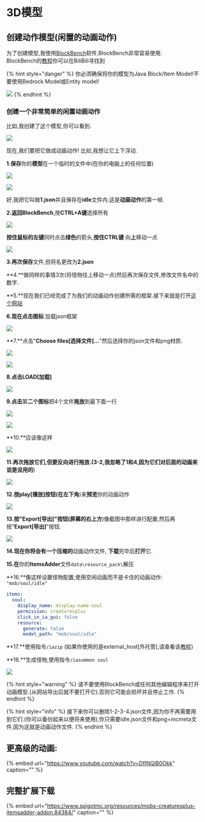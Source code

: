 # 3D模型

## 创建动作模型\(闲置的动画动作\)

为了创建模型,我使用[BlockBench](https://blockbench.net/)软件,BlockBench非常容易使用.  
BlockBench的[教程](https://search.bilibili.com/all?keyword=BlockBench&from_source=webtop_search&spm_id_from=333.851)你可以在BiliBili寻找到

{% hint style="danger" %}
你必须确保将你的模型为Java Block/Item Model!不要使用Bedrock Model或Entity model!

![](../../../../../.gitbook/assets/immagine%20%2889%29%20%289%29%20%281%29.png)
{% endhint %}

### 创建一个非常简单的闲置动画动作

比如,我创建了这个模型,你可以看到.

![](../../../../../.gitbook/assets/immagine%20%2857%29.png)

现在,我们要把它做成动画动作! 比如,我想让它上下浮动.

**1.保存**你的**模型**在一个临时的文件中\(在你的电脑上的任何位置\)

![](../../../../../.gitbook/assets/immagine%20%2887%29.png)

![](../../../../../.gitbook/assets/immagine%20%2882%29.png)

好,我把它叫做**1.json**并且保存在**idle**文件内.这是**动画动作**的第一帧.

**2.**返回**BlockBench**,按**CTRL+A键**选择所有

![](../../../../../.gitbook/assets/immagine%20%2878%29.png)

**按住鼠标的左键**同时点击**绿色**的箭头,**按住CTRL键** 向**上**移动一点

![](../../../../../.gitbook/assets/immagine%20%2862%29.png)

**3.再次保存**文件,但将名更改为**2.json**

**4.**做同样的事情3次\(将怪物往上移动一点\)然后再次保存文件,修改文件名中的数字.

**5.**现在我们已经完成了为我们的动画动作创建所需的框架.接下来就是打开[这个网站](https://lonedev6.github.io/animated-models/)

**6.**现在点击**图标**.加载json框架

![](../../../../../.gitbook/assets/immagine%20%2880%29.png)

**7.**点击"**Choose files\[选择文件\]...**"然后选择你的json文件和png材质.

![](../../../../../.gitbook/assets/immagine%20%2814%29.png)

![](../../../../../.gitbook/assets/immagine%20%2873%29.png)

**8.**点击**LOAD\[加载\]**

![](../../../../../.gitbook/assets/immagine%20%2883%29.png)

**9.点击**第**二个图标**把4个文件**拖放**到最下面一行

![](../../../../../.gitbook/assets/immagine%20%2879%29.png)

![](../../../../../.gitbook/assets/immagine%20%2861%29.png)

**10.**应该像这样

![](../../../../../.gitbook/assets/immagine%20%2874%29.png)

**11.**再次拖放它们,但要反向进行拖放.\(3-2**,我忽略了1和4,因为它们对后面的动画来说是没用的**\)

![](../../../../../.gitbook/assets/immagine%20%2885%29.png)

**12.**按**play\[播放\]**按钮\(在**左下角**\)来**预览**你的动画动作

![](https://i.imgur.com/zslbD0G.gif)

**13.**按"**Export\[导出\]**"按钮\(**屏幕**的**右上方**\)像截图中那样进行配置,然后再按"**Export\[导出\]**"按钮.

![](../../../../../.gitbook/assets/immagine%20%2866%29.png)

**14.**现在你将会有一个**压缩的**动画动作文件, **下载**完毕后**打开**它.

**15.在**你的**ItemsAdder**文件`data\resource_pack\`解压

**16.**像这样设置怪物配置,使用空闲动画而不是卡住的动画动作: `"mob/soul/idle"`

```yaml
items:
  soul:
    display_name: display-name-soul
    permission: creaturesplus
    click_in_ia_gui: false
    resource:
      generate: false
      model_path: "mob/soul/idle"
```

**17.**使用指令`/iazip` \(如果你使用的是external\_host\[外托管\],请查看该[教程](../../../../resourcepack-hosting/)\)

**18.**生成怪物,使用指令`/iasummon soul`

![](https://i.imgur.com/1tljgbv.gif)

{% hint style="warning" %}
请不要使用BlockBench或任何其他编辑程序来打开动画模型.\(从网站导出后就不要打开它\).否则它可能会损坏并且停止工作.
{% endhint %}

{% hint style="info" %}
接下来你可以删除1-2-3-4.json文件,因为你不再需要用到它们.\(你可以备份起来以便将来使用\),你只需要idle.json文件和png+mcmeta文件,因为这就是动画动作文件.
{% endhint %}

## 更高级的动画:

{% embed url="https://www.youtube.com/watch?v=DflNQjB0Okk" caption="" %}

## 完整扩展下载

{% embed url="https://www.spigotmc.org/resources/mobs-creaturesplus-itemsadder-addon.84384/" caption="" %}

